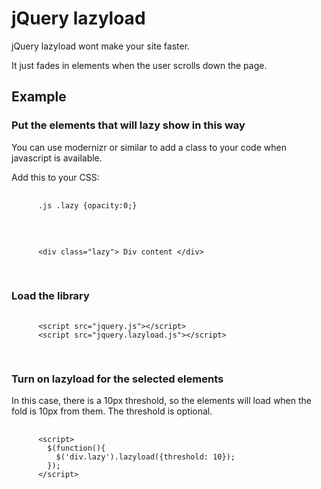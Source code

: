 # jQuery lazyload

jQuery lazyload wont make your site faster.

It just fades in elements when the user scrolls down the page.

## Example

### Put the elements that will lazy show in this way

You can use modernizr or similar to add a class to your code when javascript is available. 

Add this to your CSS:

  <pre>
    <code>
      .js .lazy {opacity:0;}
    </code>
  </pre>

  <pre>
    <code>
      &lt;div class="lazy"&gt; Div content &lt;/div&gt;
    </code>
  </pre>

### Load the library

  <pre>
    <code>
      &lt;script src="jquery.js"&gt;&lt;/script&gt;
      &lt;script src="jquery.lazyload.js"&gt;&lt;/script&gt;
    </code>
  </pre>

### Turn on lazyload for the selected elements

In this case, there is a 10px threshold, so the elements will load when the fold is 10px from them. The threshold is optional.

  <pre>
    <code>
      &lt;script&gt;
        $(function(){
          $('div.lazy').lazyload({threshold: 10});
        });
      &lt;/script&gt;
    </code>
  </pre>
